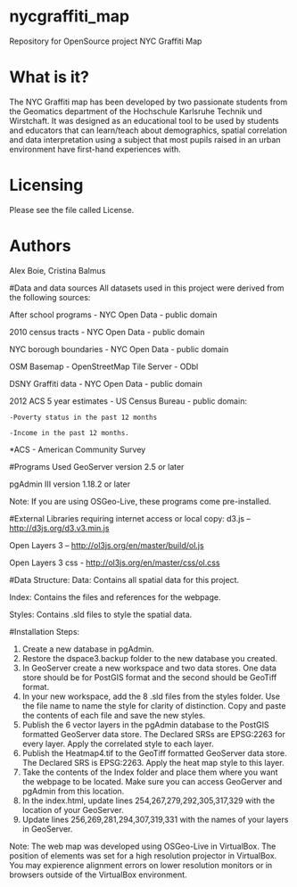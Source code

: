 # nycgraffiti_map
Repository for OpenSource project NYC Graffiti Map


# What is it?
The NYC Graffiti map has been developed by two passionate students from the Geomatics department of the Hochschule Karlsruhe Technik und Wirstchaft. It was designed as an educational tool to be used by students and educators that can learn/teach about demographics, spatial correlation and data interpretation using a subject that most pupils raised in an urban environment have first-hand experiences with.

# Licensing
Please see the file called License.

# Authors
Alex Boie,
Cristina Balmus

#Data and data sources
All datasets used in this project were derived from the following sources:

After school programs - NYC Open Data - public domain

2010 census tracts - NYC Open Data - public domain

NYC borough boundaries - NYC Open Data - public domain

OSM Basemap - OpenStreetMap Tile Server - ODbl

DSNY Graffiti data - NYC Open Data - public domain

2012 ACS 5 year estimates - US Census Bureau - public domain:

    -Poverty status in the past 12 months
    
    -Income in the past 12 months.
    
*ACS - American Community Survey

#Programs Used
GeoServer version 2.5 or later

pgAdmin III version 1.18.2 or later

Note: If you are using OSGeo-Live, these programs come pre-installed.

#External Libraries requiring internet access or local copy:
d3.js – http://d3js.org/d3.v3.min.js

Open Layers 3 – http://ol3js.org/en/master/build/ol.js

Open Layers 3  css  - http://ol3js.org/en/master/css/ol.css


#Data Structure:
Data: Contains all spatial data for this project.

Index: Contains the files and references for the webpage.

Styles: Contains .sld files to style the spatial data.

#Installation Steps:
1.	Create a new database in pgAdmin.
2.	Restore the dspace3.backup folder to the new database you created.
3.	In GeoServer create a new workspace and two data stores. One data store should be for PostGIS format and the second should be GeoTiff format.
4.	In your new workspace, add the 8 .sld files from the styles folder. Use the file name to name the style for clarity of distinction. Copy and paste the contents of each file and save the new styles.
5.	Publish the 6 vector layers in the pgAdmin database to the PostGIS formatted GeoServer data store. The Declared SRSs are EPSG:2263 for every layer. Apply the correlated style to each layer.
6.	Publish the Heatmap4.tif to the GeoTiff formatted GeoServer data store. The Declared SRS is EPSG:2263. Apply the heat map style to this layer.
7.	Take the contents of the Index folder and place them where you want the webpage to be located.  Make sure you can access GeoGerver and pgAdmin from this location. 
8.	In the index.html, update lines 254,267,279,292,305,317,329 with the location of your GeoServer.
9.	Update lines 256,269,281,294,307,319,331 with the names of your layers in GeoServer.

Note: The web map was developed using OSGeo-Live in VirtualBox. The position of elements was set for a high resolution projector in VirtualBox. You may expierence alignment errors on lower resolution monitors or in browsers outside of the VirtualBox environment. 
